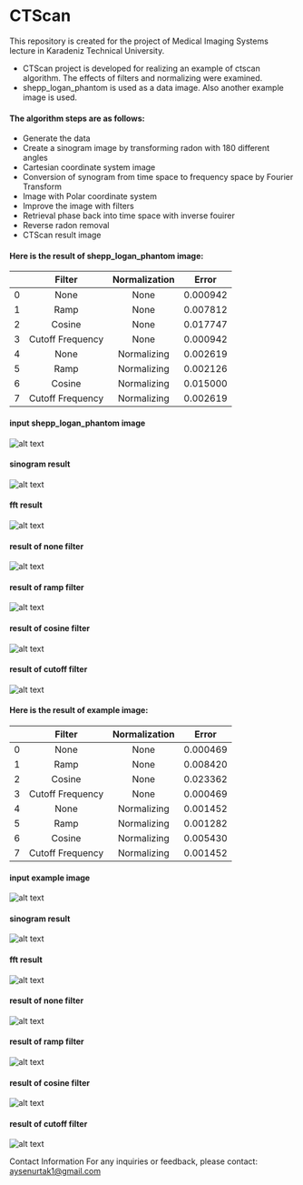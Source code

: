 # CTScan

This repository is created for the project of Medical Imaging Systems lecture in Karadeniz Technical University. 
- CTScan project is developed for realizing an example of ctscan algorithm. The effects of filters and normalizing were examined. 
- shepp_logan_phantom is used as a data image. Also another example image is used. 

#### The algorithm steps are as follows:
- Generate the data
- Create a sinogram image by transforming radon with 180 different angles
- Cartesian coordinate system image
- Conversion of synogram from time space to frequency space by Fourier Transform
- Image with Polar coordinate system
- Improve the image with filters
- Retrieval phase back into time space with inverse fouirer
- Reverse radon removal
- CTScan result image

#### Here is the result of shepp_logan_phantom image:

|   | Filter         | Normalization | Error |
|:-:|:--------------:|:-------------:|:------:|
|0  |None            |None           |0.000942|
|1  |Ramp            |None           |0.007812|
|2  |Cosine          |None           |0.017747|
|3  |Cutoff Frequency|None           |0.000942|
|4  |None            |Normalizing    |0.002619|
|5  |Ramp            |Normalizing    |0.002126|
|6  |Cosine          |Normalizing    |0.015000|
|7  |Cutoff Frequency|Normalizing    |0.002619|

#### input shepp_logan_phantom image
![alt text](https://github.com/rai-shi/CTScan/blob/master/image/inputimage.png?raw=true)
#### sinogram result
![alt text](https://github.com/rai-shi/CTScan/blob/master/image/sinogram.png?raw=true)
#### fft result
![alt text](https://github.com/rai-shi/CTScan/blob/master/image/fft2result.png?raw=true)

#### result of none filter
![alt text](https://github.com/rai-shi/CTScan/blob/master/image/none.png?raw=true)
#### result of ramp filter
![alt text](https://github.com/rai-shi/CTScan/blob/master/image/ramp.png?raw=true)
#### result of cosine filter
![alt text](https://github.com/rai-shi/CTScan/blob/master/image/cosine.png?raw=true)
#### result of cutoff filter
![alt text](https://github.com/rai-shi/CTScan/blob/master/image/cutoff.png?raw=true)

#### Here is the result of example image:
|   | Filter         | Normalization | Error |
|:-:|:--------------:|:-------------:|:------:|
|0  |None            |None           |0.000469|
|1  |Ramp            |None           |0.008420|
|2  |Cosine          |None           |0.023362|
|3  |Cutoff Frequency|None           |0.000469|
|4  |None            |Normalizing    |0.001452|
|5  |Ramp            |Normalizing    |0.001282|
|6  |Cosine          |Normalizing    |0.005430|
|7  |Cutoff Frequency|Normalizing    |0.001452|

#### input example image
![alt text](https://github.com/rai-shi/CTScan/blob/master/image/inputimage1.png?raw=true)
#### sinogram result
![alt text](https://github.com/rai-shi/CTScan/blob/master/image/sinogram1.png?raw=true)
#### fft result
![alt text](https://github.com/rai-shi/CTScan/blob/master/image/fft2result1.png?raw=true)

#### result of none filter
![alt text](https://github.com/rai-shi/CTScan/blob/master/image/none1.png?raw=true)
#### result of ramp filter
![alt text](https://github.com/rai-shi/CTScan/blob/master/image/ramp1.png?raw=true)
#### result of cosine filter
![alt text](https://github.com/rai-shi/CTScan/blob/master/image/cosine1.png?raw=true)
#### result of cutoff filter
![alt text](https://github.com/rai-shi/CTScan/blob/master/image/cutoff1.png?raw=true)



Contact Information
For any inquiries or feedback, please contact: aysenurtak1@gmail.com
